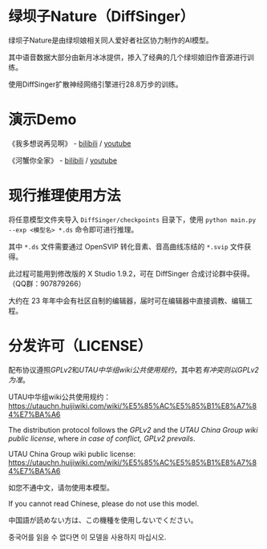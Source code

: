 # 绿坝子Nature（DiffSinger）

绿坝子Nature是由绿坝娘相关同人爱好者社区协力制作的AI模型。

其中语音数据大部分由新月冰冰提供，掺入了经典的几个绿坝娘旧作音源进行训练。

使用DiffSinger扩散神经网络引擎进行28.8万步的训练。

# 演示Demo

《我多想说再见啊》 - [bilibili](https://www.bilibili.com/video/BV1cD4y177uT/) / [youtube](https://youtu.be/S3zJPAxArqg)

《河蟹你全家》 - [bilibili](https://www.bilibili.com/video/BV1sK411i78r/) / [youtube](https://www.youtube.com/watch?v=qEeBkM0mftQ)

# 现行推理使用方法

将任意模型文件夹导入 ```DiffSinger/checkpoints``` 目录下，使用 ```python main.py --exp <模型名> *.ds``` 命令即可进行推理。

其中 ```*.ds``` 文件需要通过 OpenSVIP 转化音素、音高曲线冻结的 ```*.svip``` 文件获得。

此过程可能用到修改版的 X Studio 1.9.2，可在 DiffSinger 合成讨论群中获得。（QQ群：907879266）

大约在 23 年年中会有社区自制的编辑器，届时可在编辑器中直接调教、编辑工程。

# 分发许可（LICENSE）

配布协议遵照*GPLv2*和*UTAU中华组wiki公共使用规约*，其中若*有冲突则以GPLv2为准*。

UTAU中华组wiki公共使用规约：https://utauchn.huijiwiki.com/wiki/%E5%85%AC%E5%85%B1%E8%A7%84%E7%BA%A6

The distribution protocol follows the *GPLv2* and the *UTAU China Group wiki public license*, where *in case of conflict, GPLv2 prevails*.

UTAU China Group wiki public license: https://utauchn.huijiwiki.com/wiki/%E5%85%AC%E5%85%B1%E8%A7%84%E7%BA%A6


如您不通中文，请勿使用本模型。

If you cannot read Chinese, please do not use this model.

中国語が読めない方は、この機種を使用しないでください。

중국어를 읽을 수 없다면 이 모델을 사용하지 마십시오.
